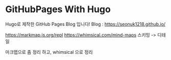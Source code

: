 # GitHubPages With Hugo

Hugo로 제작한 GitHub Pages Blog 입니다! Blog : https://seonuk1218.github.io/


https://markmap.js.org/repl
https://whimsical.com/mind-maps
스키밍 -> 디테일

마크맵으로 좀 정리 하고, whimsical 으로 정리